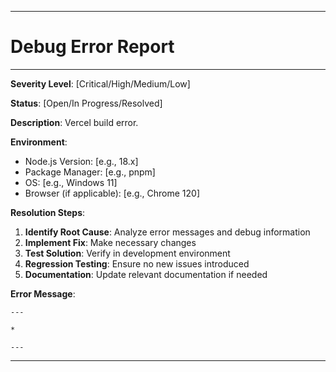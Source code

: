 *******
# Debug Error Report
******
**Severity Level**: [Critical/High/Medium/Low]

**Status**: [Open/In Progress/Resolved]

**Description**: Vercel build error.

**Environment**:
- Node.js Version: [e.g., 18.x]
- Package Manager: [e.g., pnpm]
- OS: [e.g., Windows 11]
- Browser (if applicable): [e.g., Chrome 120]

**Resolution Steps**:
1. **Identify Root Cause**: Analyze error messages and debug information
2. **Implement Fix**: Make necessary changes
3. **Test Solution**: Verify in development environment
4. **Regression Testing**: Ensure no new issues introduced
5. **Documentation**: Update relevant documentation if needed

**Error Message**:
```
---

*

---
```

******